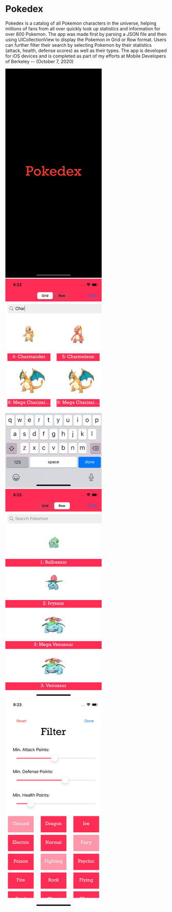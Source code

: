 # Pokedex

Pokedex is a catalog of all Pokemon characters in the universe, helping millions of fans from all over quickly look up statistics and information for over 800 Pokemon. The app was made first by parsing a JSON file and then using UICollectionView to display the Pokemon in Grid or Row format. Users can further filter their search by selecting Pokemon by their statistics (attack, health, defense scores) as well as their types. The app is developed for iOS devices and is completed as part of my efforts at Mobile Developers of Berkeley -- (October 7, 2020)

<p float="left">
  <img src="/Pokedex1.png" width="300" />
  <img src="/Pokedex2.png" width="300" /> 
  <img src="/Pokedex3.png" width="300" />
  <img src="/Pokedex4.png" width="300" />
</p>
